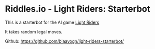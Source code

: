 # Riddles.io - Light Riders: Starterbot
This is a starterbot for the AI game [Light Riders](https://starapple.riddles.io/competitions/light-riders)

It takes random legal moves.

Github: https://github.com/blaavogn/light-riders-starterbot/

